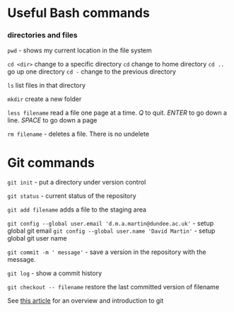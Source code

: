 # Useful Bash commands

### directories and files

`pwd` - shows my current location in the file system

`cd <dir>` change to a specific directory
`cd` change to home directory
`cd ..` go up one directory
`cd -` change to the previous directory

`ls` list files in that directory

`mkdir` create a new folder

`less filename` read a file one page at a time. 
*Q* to quit. *ENTER* to go down a line. *SPACE* to go down a page

`rm filename` - deletes a file. There is no undelete


# Git commands

`git init`  - put a directory under version control

`git status` - current status of the repository

`git add filename` adds a file to the staging area

`git config --global user.email 'd.m.a.martin@dundee.ac.uk'` - setup global git email
`git config --global user.name 'David Martin'` - setup global git user name

`git commit -m ' message'`  - save a version in the repository with the message.

`git log` - show a commit history

`git checkout -- filename` restore the last committed version of filename

See [this article](http://journals.plos.org/ploscompbiol/article?id=10.1371/journal.pcbi.1004668) for an overview and introduction to git
